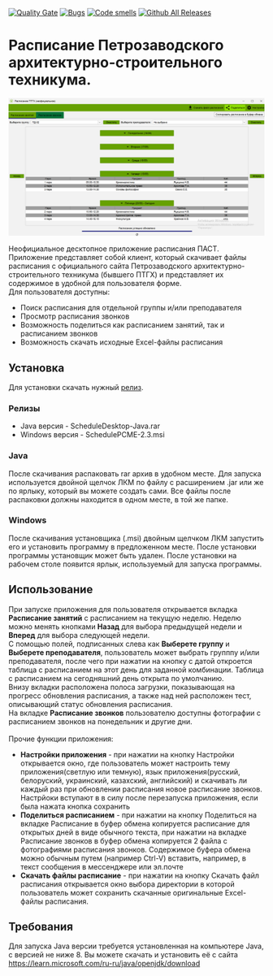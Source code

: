 [![Quality Gate](https://sonarcloud.io/api/project_badges/measure?project=ghostwalker18_ScheduleDesktop&metric=alert_status)](https://sonarcloud.io/dashboard?id=ghostwalker18_ScheduleDesktop)
[![Bugs](https://sonarcloud.io/api/project_badges/measure?project=ghostwalker18_ScheduleDesktop&metric=bugs)](https://sonarcloud.io/summary/new_code?id=ghostwalker18_ScheduleDesktop)
[![Code smells](https://sonarcloud.io/api/project_badges/measure?project=ghostwalker18_ScheduleDesktop&metric=code_smells)](https://sonarcloud.io/dashboard?id=ghostwalker18_ScheduleDesktop)
[![Github All Releases](https://img.shields.io/github/downloads/ghostwalker18/ScheduleDesktop/total.svg)]()
# Расписание Петрозаводского архитектурно-строительного техникума.
![Расписание занятий](https://github.com/ghostwalker18/ScheduleDesktop/blob/master/promo_images/schedule1.png?raw=true)

Неофициальное десктопное приложение расписания ПАСТ. Приложение представляет собой клиент, который скачивает файлы расписания с официального сайта  Петрозаводского архитектурно-строительного техникума (бывшего ПТГХ) и представляет их содержимое в удобной для пользователя форме.
<br>
Для пользователя доступны:
<ul>
  <li>Поиск расписания для отдельной группы и/или преподавателя</li>
  <li>Просмотр расписания звонков</li>
  <li>Возможность поделиться как расписанием занятий, так и расписанием звонков</li>
  <li>Возможность скачать исходные Excel-файлы расписания</li>
</ul>

## Установка
Для установки скачать нужный [релиз](https://github.com/ghostwalker18/ScheduleDesktop/releases/latest).
### Релизы
<ul>
  <li>Java версия - ScheduleDesktop-Java.rar</li>
  <li>Windows версия - SchedulePCME-2.3.msi</li>
</ul>

### Java
После скачивания распаковать rar архив в удобном месте. Для запуска используется двойной щелчок ЛКМ по файлу с расширением .jar или же по ярлыку, который вы можете создать сами. Все файлы после распаковки должны находится в одном месте, в той же папке.

### Windows
После скачивания установщика (.msi) двойным щелчком ЛКМ запустить его и установить программу в предложенном месте. После установки программы установщик может быть удален. После установки на рабочем столе появится ярлык, используемый для запуска программы.

## Использование
При запуске приложения для пользователя открывается вкладка **Расписание занятий** с расписанием на текущую неделю. Неделю можно менять кнопками **Назад** для выбора предыдущей недели и **Вперед** для выбора следующей недели.
<br>
С помощью полей, подписанных слева как **Выберете группу** и **Выберете преподавателя**, пользователь может выбрать групппу и/или преподавателя, после чего при нажатии на кнопку с датой откроется таблица с расписанием на этот день для заданной комбинации. Таблица с расписанием на сегодняшний день открыта по умолчанию.
<br>
Внизу вкладки расположена полоса загрузки, показывающая на прогресс обновления расписания, а также над ней расположен тест, описывающий статус обновления расписания.
<br>
На вкладке **Расписание звонков** пользователю доступны фотографии с расписанием звонков на понедельник и другие дни.
<br><br>
Прочие функции приложения:
<ul>
  <li> <b>Настройки приложения</b> - при нажатии на кнопку Настройки открывается окно, где пользователь может настроить тему приложения(светлую или темную), язык приложения(русский, белоруский, украинский, казахский, английский) и скачивать ли каждый раз при обновлении расписания новое расписание звонков. Настрйоки вступают в в силу после перезапуска приложения, если была нажата кнопка сохранить</li>
  <li> <b>Поделиться расписанием</b> - при нажатии на кнопку Поделиться на вкладке Расписание в буфер обмена копируется расписание для открытых дней в виде обычного текста, при нажатии на вкладке Расписание звонков в буфер обмена копируется 2 файла с фотографиями расписания звонков. Содержимое буфера обмена можно обычным путем (например Ctrl-V) вставить, например, в текст сообщения в мессенджере или эл.почте </li>
  <li> <b>Скачать файлы расписание</b> - при нажатии на кнопку Скачать файл расписания открывается окно выбора директории в которой пользователь может сохранить скачанные оригинальные Excel-файлы расписания.</li>
</ul>

## Требования
Для запуска Java версии требуется установленная на компьютере Java, с версией не ниже 8.
Вы можете скачать и установить её с сайта https://learn.microsoft.com/ru-ru/java/openjdk/download
